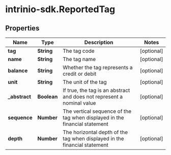 # intrinio-sdk.ReportedTag

## Properties
Name | Type | Description | Notes
------------ | ------------- | ------------- | -------------
**tag** | **String** | The tag code | [optional] 
**name** | **String** | The tag name | [optional] 
**balance** | **String** | Whether the tag represents a credit or debit | [optional] 
**unit** | **String** | The unit of the tag | [optional] 
**_abstract** | **Boolean** | If true, the tag is an abstract and does not represent a nominal value | [optional] 
**sequence** | **Number** | The vertical sequence of the tag when displayed in the financial statement | [optional] 
**depth** | **Number** | The horizontal depth of the tag when displayed in the financial statement | [optional] 


